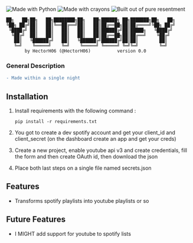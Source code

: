 ![Made with Python](https://forthebadge.com/images/badges/made-with-python.svg)
![Made with crayons](https://forthebadge.com/images/badges/made-with-crayons.svg)
![Built out of pure resentment](https://forthebadge.com/images/badges/built-with-resentment.svg)

```ascii
██╗   ██╗██╗   ██╗████████╗██╗   ██╗██████╗ ██╗███████╗██╗   ██╗
╚██╗ ██╔╝██║   ██║╚══██╔══╝██║   ██║██╔══██╗██║██╔════╝╚██╗ ██╔╝
 ╚████╔╝ ██║   ██║   ██║   ██║   ██║██████╔╝██║█████╗   ╚████╔╝ 
  ╚██╔╝  ██║   ██║   ██║   ██║   ██║██╔══██╗██║██╔══╝    ╚██╔╝  
   ██║   ╚██████╔╝   ██║   ╚██████╔╝██████╔╝██║██║        ██║   
   ╚═╝    ╚═════╝    ╚═╝    ╚═════╝ ╚═════╝ ╚═╝╚═╝        ╚═╝   
       by HectorH06 (@HectorH06)          version 0.0
```

### General Description

```diff
- Made within a single night
```

## Installation

1. Install requirements with the following command :

   `pip install -r requirements.txt`

2. You got to create a dev spotify account and get your client_id and client_secret (on the dashboard create an app and get your creds)

3. Create a new project, enable youtube api v3 and create credentials, fill the form and then create OAuth id, then download the json

4. Place both last steps on a single file named secrets.json

## Features

- Transforms spotify playlists into youtube playlists or so

## Future Features

- I MIGHT add support for youtube to spotify lists